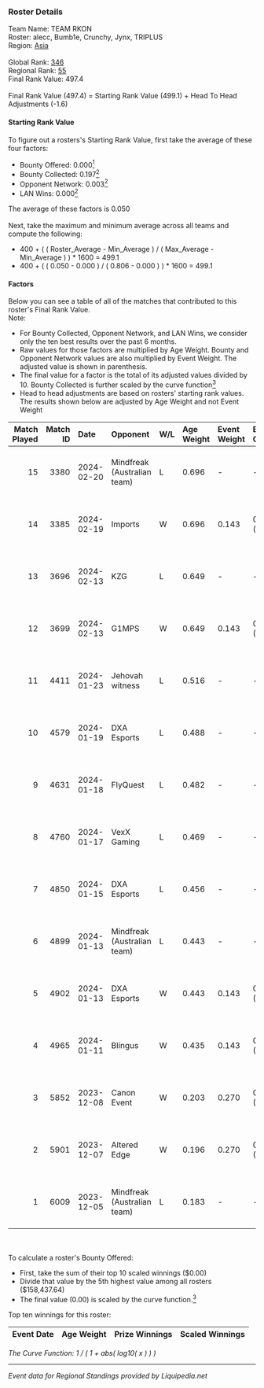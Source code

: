 ### Roster Details<br />
Team Name: TEAM RKON<br />
Roster: alecc, Bumb1e, Crunchy, Jynx, TRIPLUS<br />
Region: [Asia]( ../standings_asia.md)<br />
<br />
Global Rank: [346](../standings_global.md)<br />
Regional Rank: [55]( ../standings_asia.md)<br />
Final Rank Value:  497.4<br />
<br />
Final Rank Value (497.4) = Starting Rank Value (499.1) + Head To Head Adjustments (-1.6)<br />

#### Starting Rank Value<br />
To figure out a rosters's Starting Rank Value, first take the average of these four factors:<br />
- Bounty Offered: 0.000[<sup>1</sup>](#table2)
- Bounty Collected: 0.197[<sup>2</sup>](#table1)
- Opponent Network: 0.003[<sup>2</sup>](#table1)
- LAN Wins: 0.000[<sup>2</sup>](#table1)

The average of these factors is 0.050<br />
<br />
Next, take the maximum and minimum average across all teams and compute the following:<br />
- 400 + ( ( Roster_Average - Min_Average ) / ( Max_Average - Min_Average ) ) * 1600 = 499.1
- 400 + ( ( 0.050 - 0.000 ) / ( 0.806 - 0.000 ) ) * 1600 = 499.1


#### Factors<br />
Below you can see a table of all of the matches that contributed to this roster's Final Rank Value.<br />
Note:<br />

- For Bounty Collected, Opponent Network, and LAN Wins, we consider only the ten best results over the past 6 months.
- Raw values for those factors are multiplied by Age Weight. Bounty and Opponent Network values are also multiplied by Event Weight. The adjusted value is shown in parenthesis.
- The final value for a factor is the total of its adjusted values divided by 10. Bounty Collected is further scaled by the curve function[<sup>3</sup>](#curveFunction)
- Head to head adjustments are based on rosters' starting rank values. The results shown below are adjusted by Age Weight and not Event Weight
<span id="table1"></span><br />


| Match Played | Match ID | Date       | Opponent                    | W/L | Age Weight | Event Weight | Bounty Collected | Opponent Network | LAN Wins      | H2H Adj. | Roster                                |
| -: | -: | :- | :- | :- | :- | :- | :- | :- | :- | -: | :- |
|           15 |     3380 | 2024-02-20 | Mindfreak (Australian team) | L   | 0.696      | -            | -                | -                | -             |    -5.36 | alecc, Bumb1e, Crunchy, Jynx, TRIPLUS |
|           14 |     3385 | 2024-02-19 | Imports                     | W   | 0.696      | 0.143        | 0.000 (0.000)    | 0.000 (0.000)    | false (0.000) |     7.96 | alecc, Bumb1e, Crunchy, Jynx, TRIPLUS |
|           13 |     3696 | 2024-02-13 | KZG                         | L   | 0.649      | -            | -                | -                | -             |    -4.54 | alecc, Bumb1e, Jynx, PixeL, TRIPLUS   |
|           12 |     3699 | 2024-02-13 | G1MPS                       | W   | 0.649      | 0.143        | 0.000 (0.000)    | 0.000 (0.000)    | false (0.000) |     7.52 | alecc, Bumb1e, Jynx, PixeL, TRIPLUS   |
|           11 |     4411 | 2024-01-23 | Jehovah witness             | L   | 0.516      | -            | -                | -                | -             |    -7.79 | alecc, Bumb1e, Crunchy, Jynx, TRIPLUS |
|           10 |     4579 | 2024-01-19 | DXA Esports                 | L   | 0.488      | -            | -                | -                | -             |    -9.92 | alecc, Crunchy, DINGUS, Jynx, TRIPLUS |
|            9 |     4631 | 2024-01-18 | FlyQuest                    | L   | 0.482      | -            | -                | -                | -             |    -0.12 | alecc, Crunchy, DINGUS, Jynx, TRIPLUS |
|            8 |     4760 | 2024-01-17 | VexX Gaming                 | L   | 0.469      | -            | -                | -                | -             |    -3.88 | alecc, Bumb1e, Crunchy, Jynx, TRIPLUS |
|            7 |     4850 | 2024-01-15 | DXA Esports                 | L   | 0.456      | -            | -                | -                | -             |    -3.29 | alecc, Bumb1e, Crunchy, Jynx, TRIPLUS |
|            6 |     4899 | 2024-01-13 | Mindfreak (Australian team) | L   | 0.443      | -            | -                | -                | -             |    -4.07 | alecc, Crunchy, DINGUS, Jynx, TRIPLUS |
|            5 |     4902 | 2024-01-13 | DXA Esports                 | W   | 0.443      | 0.143        | 0.010 (0.001)    | 0.266 (0.017)    | false (0.000) |    10.86 | alecc, Crunchy, DINGUS, Jynx, TRIPLUS |
|            4 |     4965 | 2024-01-11 | Blingus                     | W   | 0.435      | 0.143        | 0.000 (0.000)    | 0.005 (0.000)    | false (0.000) |     6.00 | alecc, Crunchy, DINGUS, Jynx, TRIPLUS |
|            3 |     5852 | 2023-12-08 | Canon Event                 | W   | 0.203      | 0.270        | 0.000 (0.000)    | 0.035 (0.002)    | false (0.000) |     2.30 | alecc, Bumb1e, GYPSY, Jynx, versa     |
|            2 |     5901 | 2023-12-07 | Altered Edge                | W   | 0.196      | 0.270        | 0.003 (0.000)    | 0.138 (0.007)    | false (0.000) |     4.34 | alecc, Bumb1e, GYPSY, Jynx, versa     |
|            1 |     6009 | 2023-12-05 | Mindfreak (Australian team) | L   | 0.183      | -            | -                | -                | -             |    -1.66 | alecc, Bumb1e, GYPSY, Jynx, versa     |

<br />
<span id="table2"></span><br />
To calculate a roster's Bounty Offered:<br />

- First, take the sum of their top 10 scaled winnings ($0.00)
- Divide that value by the 5th highest value among all rosters ($158,437.64)
- The final value (0.00) is scaled by the curve function.[<sup>3</sup>](#curveFunction)

Top ten winnings for this roster:<br />

| Event Date | Age Weight | Prize Winnings | Scaled Winnings |
| :- | -: | :- | :- |


<span id="curveFunction"></span>_The Curve Function: 1 / ( 1 + abs( log10( x ) ) )_<br />

---
_Event data for Regional Standings provided by Liquipedia.net_<br />
